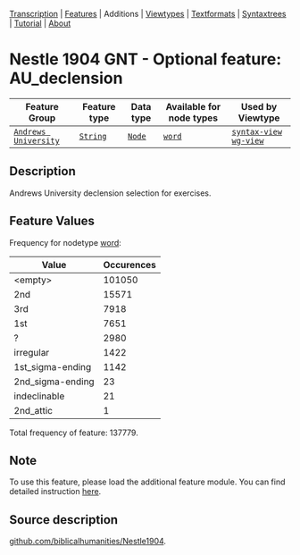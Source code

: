 <a name="start"></a>
<div class="hidden-content"><a href="../transcription.md">Transcription</a> | <a href="README.md#start">Features</a> | Additions | <a href="../viewtypes.md#start">Viewtypes</a> | <a href="../textformats.md#start">Textformats</a> |  <a href="../syntaxtrees.md#start">Syntaxtrees</a> | <a href="../tutorial/README.md#start">Tutorial</a>  | <a href="../about.md#start">About</a></div>

# Nestle 1904 GNT - Optional feature: AU_declension

Feature Group | Feature type |Data type |Available for node types | Used by Viewtype 
---|---|---|---|---
[`Andrews University`](featuresbyfeaturegroup.md#andrews-university)|[`String`](featuresbydatatype.md#string)|[`Node`](featuresbynodetype.md#node)| [`word`](featuresbynodetype.md#word) |[`syntax-view`](../syntax-view.md#start) [`wg-view`](../wg-view.md#start) 

## Description

Andrews University declension selection for exercises.

## Feature Values

Frequency for nodetype [word](featuresbynodetype.md#word):

Value|Occurences
---|---
&lt;empty&gt;|101050
2nd|15571
3rd|7918
1st|7651
?|2980
irregular|1422
1st_sigma-ending|1142
2nd_sigma-ending|23
indeclinable|21
2nd_attic|1

Total frequency of feature: 137779.
  
## Note

To use this feature, please load the additional feature module. You can find detailed instruction [here](README.md#adding-the-features).

## Source description

[github.com/biblicalhumanities/Nestle1904](https://github.com/biblicalhumanities/Nestle1904/blob/master/morph/Nestle1904.csv).

 